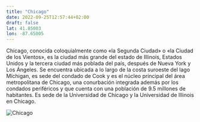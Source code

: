 ```yaml
---
title: "Chicago"
date: 2022-09-25T12:57:44+02:00
draft: false
lat: 41.85003
lon: -87.65005
---
```


Chicago, conocida coloquialmente como «la Segunda Ciudad» o «la Ciudad de los Vientos», es la ciudad más grande del estado de Illinois, Estados Unidos y la tercera ciudad más poblada del país, después de Nueva York y Los Ángeles. Se encuentra ubicada a lo largo de la costa suroeste del lago Míchigan, es sede del condado de Cook​ y es el núcleo principal del área metropolitana de Chicago, una conurbación integrada además por los condados periféricos y que cuenta con una población de 9.5 millones de habitantes. Es sede de la Universidad de Chicago y la Universidad de Illinois en Chicago.

![Chicago](https://dynamic-media-cdn.tripadvisor.com/media/photo-o/1c/c0/b7/3f/caption.jpg?w=700&h=500&s=1)
